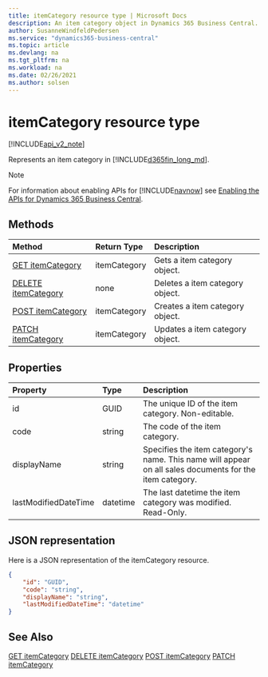 ```yaml
---
title: itemCategory resource type | Microsoft Docs
description: An item category object in Dynamics 365 Business Central.
author: SusanneWindfeldPedersen
ms.service: "dynamics365-business-central"
ms.topic: article
ms.devlang: na
ms.tgt_pltfrm: na
ms.workload: na
ms.date: 02/26/2021
ms.author: solsen
---
```


# itemCategory resource type

[!INCLUDE[api_v2_note](../../includes/api_v2_note.md)]

<!-- START>DO_NOT_EDIT -->
<!-- IMPORTANT:Do not edit any of the content between here and the END>DO_NOT_EDIT. -->
Represents an item category in [!INCLUDE[d365fin_long_md](../../includes/d365fin_long_md.md)].

> [!NOTE]
> For information about enabling APIs for [!INCLUDE[navnow](../../includes/navnow_md.md)] see [Enabling the APIs for Dynamics 365 Business Central](../enabling-apis-for-dynamics-nav.md).

## Methods

| Method | Return Type|Description |
|:--------------------|:-----------|:-------------------------|
|[GET itemCategory](../api/dynamics_itemcategory_get.md)|itemCategory|Gets a item category object.|
|[DELETE itemCategory](../api/dynamics_itemcategory_delete.md)|none|Deletes a item category object.|
|[POST itemCategory](../api/dynamics_itemcategory_create.md)|itemCategory|Creates a item category object.|
|[PATCH itemCategory](../api/dynamics_itemcategory_update.md)|itemCategory|Updates a item category object.|



## Properties

| Property           | Type   |Description     |
|:-------------------|:-------|:---------------|
|id|GUID|The unique ID of the item category. Non-editable.|
|code|string|The code of the item category.|
|displayName|string|Specifies the item category's name. This name will appear on all sales documents for the item category.|
|lastModifiedDateTime|datetime|The last datetime the item category was modified. Read-Only.|

## JSON representation

Here is a JSON representation of the itemCategory resource.


```json
{
    "id": "GUID",
    "code": "string",
    "displayName": "string",
    "lastModifiedDateTime": "datetime"
}
```
<!-- IMPORTANT: END>DO_NOT_EDIT -->



## See Also
[GET itemCategory](../api/dynamics_itemCategory_Get.md)
[DELETE itemCategory](../api/dynamics_itemCategory_Delete.md)
[POST itemCategory](../api/dynamics_itemCategory_Create.md)
[PATCH itemCategory](../api/dynamics_itemCategory_Update.md)
